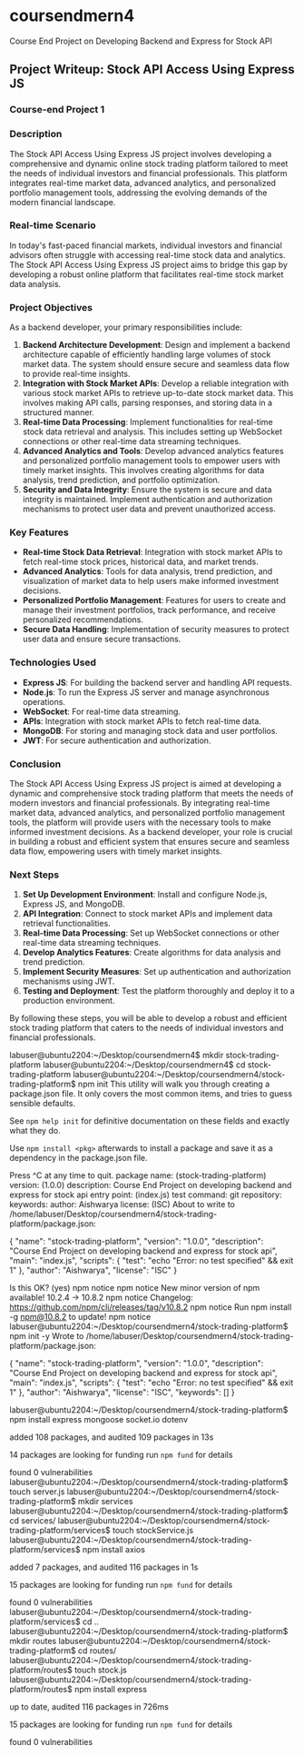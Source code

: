# coursendmern4
Course End Project on Developing Backend and Express for Stock API

## Project Writeup: Stock API Access Using Express JS

### Course-end Project 1

### Description

The Stock API Access Using Express JS project involves developing a comprehensive and dynamic online stock trading platform tailored to meet the needs of individual investors and financial professionals. This platform integrates real-time market data, advanced analytics, and personalized portfolio management tools, addressing the evolving demands of the modern financial landscape.

### Real-time Scenario

In today's fast-paced financial markets, individual investors and financial advisors often struggle with accessing real-time stock data and analytics. The Stock API Access Using Express JS project aims to bridge this gap by developing a robust online platform that facilitates real-time stock market data analysis.

### Project Objectives

As a backend developer, your primary responsibilities include:

1. **Backend Architecture Development**: Design and implement a backend architecture capable of efficiently handling large volumes of stock market data. The system should ensure secure and seamless data flow to provide real-time insights.
2. **Integration with Stock Market APIs**: Develop a reliable integration with various stock market APIs to retrieve up-to-date stock market data. This involves making API calls, parsing responses, and storing data in a structured manner.
3. **Real-time Data Processing**: Implement functionalities for real-time stock data retrieval and analysis. This includes setting up WebSocket connections or other real-time data streaming techniques.
4. **Advanced Analytics and Tools**: Develop advanced analytics features and personalized portfolio management tools to empower users with timely market insights. This involves creating algorithms for data analysis, trend prediction, and portfolio optimization.
5. **Security and Data Integrity**: Ensure the system is secure and data integrity is maintained. Implement authentication and authorization mechanisms to protect user data and prevent unauthorized access.

### Key Features

- **Real-time Stock Data Retrieval**: Integration with stock market APIs to fetch real-time stock prices, historical data, and market trends.
- **Advanced Analytics**: Tools for data analysis, trend prediction, and visualization of market data to help users make informed investment decisions.
- **Personalized Portfolio Management**: Features for users to create and manage their investment portfolios, track performance, and receive personalized recommendations.
- **Secure Data Handling**: Implementation of security measures to protect user data and ensure secure transactions.

### Technologies Used

- **Express JS**: For building the backend server and handling API requests.
- **Node.js**: To run the Express JS server and manage asynchronous operations.
- **WebSocket**: For real-time data streaming.
- **APIs**: Integration with stock market APIs to fetch real-time data.
- **MongoDB**: For storing and managing stock data and user portfolios.
- **JWT**: For secure authentication and authorization.

### Conclusion

The Stock API Access Using Express JS project is aimed at developing a dynamic and comprehensive stock trading platform that meets the needs of modern investors and financial professionals. By integrating real-time market data, advanced analytics, and personalized portfolio management tools, the platform will provide users with the necessary tools to make informed investment decisions. As a backend developer, your role is crucial in building a robust and efficient system that ensures secure and seamless data flow, empowering users with timely market insights.

### Next Steps

1. **Set Up Development Environment**: Install and configure Node.js, Express JS, and MongoDB.
2. **API Integration**: Connect to stock market APIs and implement data retrieval functionalities.
3. **Real-time Data Processing**: Set up WebSocket connections or other real-time data streaming techniques.
4. **Develop Analytics Features**: Create algorithms for data analysis and trend prediction.
5. **Implement Security Measures**: Set up authentication and authorization mechanisms using JWT.
6. **Testing and Deployment**: Test the platform thoroughly and deploy it to a production environment.

By following these steps, you will be able to develop a robust and efficient stock trading platform that caters to the needs of individual investors and financial professionals.

labuser@ubuntu2204:~/Desktop/coursendmern4$ mkdir stock-trading-platform
labuser@ubuntu2204:~/Desktop/coursendmern4$ cd stock-trading-platform
labuser@ubuntu2204:~/Desktop/coursendmern4/stock-trading-platform$ npm init 
This utility will walk you through creating a package.json file.
It only covers the most common items, and tries to guess sensible defaults.

See `npm help init` for definitive documentation on these fields
and exactly what they do.

Use `npm install <pkg>` afterwards to install a package and
save it as a dependency in the package.json file.

Press ^C at any time to quit.
package name: (stock-trading-platform) 
version: (1.0.0) 
description: Course End Project on developing backend and express for stock api
entry point: (index.js) 
test command: 
git repository: 
keywords: 
author: Aishwarya
license: (ISC) 
About to write to /home/labuser/Desktop/coursendmern4/stock-trading-platform/package.json:

{
  "name": "stock-trading-platform",
  "version": "1.0.0",
  "description": "Course End Project on developing backend and express for stock api",
  "main": "index.js",
  "scripts": {
    "test": "echo \"Error: no test specified\" && exit 1"
  },
  "author": "Aishwarya",
  "license": "ISC"
}


Is this OK? (yes) 
npm notice 
npm notice New minor version of npm available! 10.2.4 -> 10.8.2
npm notice Changelog: https://github.com/npm/cli/releases/tag/v10.8.2
npm notice Run npm install -g npm@10.8.2 to update!
npm notice 
labuser@ubuntu2204:~/Desktop/coursendmern4/stock-trading-platform$ npm init -y
Wrote to /home/labuser/Desktop/coursendmern4/stock-trading-platform/package.json:

{
  "name": "stock-trading-platform",
  "version": "1.0.0",
  "description": "Course End Project on developing backend and express for stock api",
  "main": "index.js",
  "scripts": {
    "test": "echo \"Error: no test specified\" && exit 1"
  },
  "author": "Aishwarya",
  "license": "ISC",
  "keywords": []
}


labuser@ubuntu2204:~/Desktop/coursendmern4/stock-trading-platform$ npm install express mongoose socket.io dotenv

added 108 packages, and audited 109 packages in 13s

14 packages are looking for funding
  run `npm fund` for details

found 0 vulnerabilities
labuser@ubuntu2204:~/Desktop/coursendmern4/stock-trading-platform$ touch server.js
labuser@ubuntu2204:~/Desktop/coursendmern4/stock-trading-platform$ mkdir services
labuser@ubuntu2204:~/Desktop/coursendmern4/stock-trading-platform$ cd services/
labuser@ubuntu2204:~/Desktop/coursendmern4/stock-trading-platform/services$ touch stockService.js
labuser@ubuntu2204:~/Desktop/coursendmern4/stock-trading-platform/services$ npm install axios

added 7 packages, and audited 116 packages in 1s

15 packages are looking for funding
  run `npm fund` for details

found 0 vulnerabilities
labuser@ubuntu2204:~/Desktop/coursendmern4/stock-trading-platform/services$ cd ..
labuser@ubuntu2204:~/Desktop/coursendmern4/stock-trading-platform$ mkdir routes
labuser@ubuntu2204:~/Desktop/coursendmern4/stock-trading-platform$ cd routes/
labuser@ubuntu2204:~/Desktop/coursendmern4/stock-trading-platform/routes$ touch stock.js
labuser@ubuntu2204:~/Desktop/coursendmern4/stock-trading-platform/routes$ npm install express

up to date, audited 116 packages in 726ms

15 packages are looking for funding
  run `npm fund` for details

found 0 vulnerabilities

